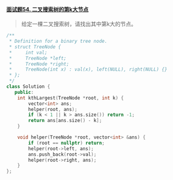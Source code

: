 #### [面试题54. 二叉搜索树的第k大节点](https://leetcode-cn.com/problems/er-cha-sou-suo-shu-de-di-kda-jie-dian-lcof/)

> 给定一棵二叉搜索树，请找出其中第k大的节点。

```c++
/**
 * Definition for a binary tree node.
 * struct TreeNode {
 *     int val;
 *     TreeNode *left;
 *     TreeNode *right;
 *     TreeNode(int x) : val(x), left(NULL), right(NULL) {}
 * };
 */
class Solution {
   public:
    int kthLargest(TreeNode *root, int k) {
        vector<int> ans;
        helper(root, ans);
        if (k < 1 || k > ans.size()) return -1;
        return ans[ans.size() - k];
    }

    void helper(TreeNode *root, vector<int> &ans) {
        if (root == nullptr) return;
        helper(root->left, ans);
        ans.push_back(root->val);
        helper(root->right, ans);
    }
};
```


